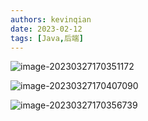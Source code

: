 ```yaml
---
authors: kevinqian
date: 2023-02-12
tags: [Java,后端]
---
```


![image-20230327170351172](https://qiankun825.oss-cn-hangzhou.aliyuncs.com/img/image-20230327170351172.png)



![image-20230327170407090](https://qiankun825.oss-cn-hangzhou.aliyuncs.com/img/image-20230327170407090.png)



![image-20230327170356739](https://qiankun825.oss-cn-hangzhou.aliyuncs.com/img/image-20230327170356739.png)